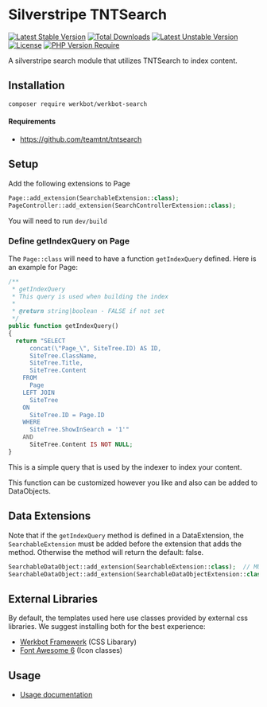 # Silverstripe TNTSearch
[![Latest Stable Version](http://poser.pugx.org/werkbot/werkbot-search/v)](https://packagist.org/packages/werkbot/werkbot-search) [![Total Downloads](http://poser.pugx.org/werkbot/werkbot-search/downloads)](https://packagist.org/packages/werkbot/werkbot-search) [![Latest Unstable Version](http://poser.pugx.org/werkbot/werkbot-search/v/unstable)](https://packagist.org/packages/werkbot/werkbot-search) [![License](http://poser.pugx.org/werkbot/werkbot-search/license)](https://packagist.org/packages/werkbot/werkbot-search) [![PHP Version Require](http://poser.pugx.org/werkbot/werkbot-search/require/php)](https://packagist.org/packages/werkbot/werkbot-search)

A silverstripe search module that utilizes TNTSearch to index content.

## Installation
```
composer require werkbot/werkbot-search
```

#### Requirements
- https://github.com/teamtnt/tntsearch

## Setup
Add the following extensions to Page
```php
Page::add_extension(SearchableExtension::class);
PageController::add_extension(SearchControllerExtension::class);
```

You will need to run `dev/build`

### Define getIndexQuery on Page
The `Page::class` will need to have a function `getIndexQuery` defined. Here is an example for Page:
```php
/**
 * getIndexQuery
 * This query is used when building the index
 *
 * @return string|boolean - FALSE if not set
 */
public function getIndexQuery()
{
  return "SELECT
      concat(\"Page_\", SiteTree.ID) AS ID,
      SiteTree.ClassName,
      SiteTree.Title,
      SiteTree.Content
    FROM
      Page
    LEFT JOIN
      SiteTree
    ON
      SiteTree.ID = Page.ID
    WHERE
      SiteTree.ShowInSearch = '1'"
    AND
      SiteTree.Content IS NOT NULL;
}
```
This is a simple query that is used by the indexer to index your content.

This function can be customized however you like and also can be added to DataObjects.

## Data Extensions
Note that if the `getIndexQuery` method is defined in a DataExtension, the `SearchableExtension` must be added before the extension that adds the method. Otherwise the method will return the default: false.
```php
SearchableDataObject::add_extension(SearchableExtension::class);  // MUST BE APPLIED FIRST for getIndexQuery to return SQL Query string.
SearchableDataObject::add_extension(SearchableDataObjectExtension::class); // Defines getIndexQuery SQL Query string.
```

## External Libraries
By default, the templates used here use classes provided by external css libraries. We suggest installing both for the best experience:
- [Werkbot Framewerk](https://www.npmjs.com/package/werkbot-framewerk) (CSS Libarary)
- [Font Awesome 6](https://fontawesome.com/) (Icon classes)

## Usage
* [Usage documentation](docs/en/README.md)
